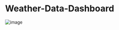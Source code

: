 # Weather-Data-Dashboard

![image](https://github.com/faani/Weather-Data-Dashboard/assets/18075830/62456d4e-ee9c-4c27-a352-f80cb8160190)
